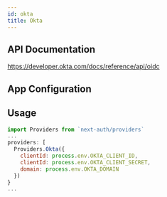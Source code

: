 ```yaml
---
id: okta
title: Okta
---
```


## API Documentation

https://developer.okta.com/docs/reference/api/oidc

## App Configuration



## Usage

```js
import Providers from `next-auth/providers`
...
providers: [
  Providers.Okta({
    clientId: process.env.OKTA_CLIENT_ID,
    clientId: process.env.OKTA_CLIENT_SECRET,
    domain: process.env.OKTA_DOMAIN
  })
}
...
```